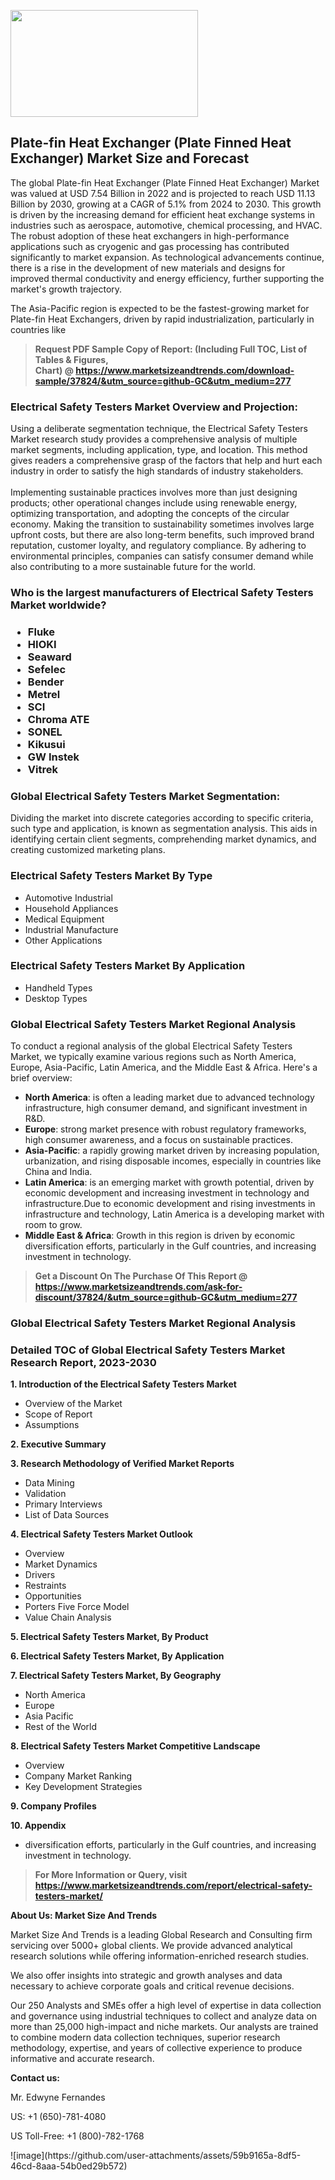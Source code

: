 <p><img class="alignnone size-medium wp-image-20088" src="https://ffe5etoiles.com/wp-content/uploads/2024/12/MST1-300x171.png" alt="" width="300" height="171" /></p><h2>Plate-fin Heat Exchanger (Plate Finned Heat Exchanger) Market Size and Forecast</h2><p>The global Plate-fin Heat Exchanger (Plate Finned Heat Exchanger) Market was valued at USD 7.54 Billion in 2022 and is projected to reach USD 11.13 Billion by 2030, growing at a CAGR of 5.1% from 2024 to 2030. This growth is driven by the increasing demand for efficient heat exchange systems in industries such as aerospace, automotive, chemical processing, and HVAC. The robust adoption of these heat exchangers in high-performance applications such as cryogenic and gas processing has contributed significantly to market expansion. As technological advancements continue, there is a rise in the development of new materials and designs for improved thermal conductivity and energy efficiency, further supporting the market's growth trajectory.</p><p>The Asia-Pacific region is expected to be the fastest-growing market for Plate-fin Heat Exchangers, driven by rapid industrialization, particularly in countries like </p><blockquote id="" class=""><strong>Request PDF Sample Copy of Report: (Including Full TOC, List of Tables &amp; Figures, Chart)&nbsp;@&nbsp;<strong><a href="https://www.marketsizeandtrends.com/download-sample/37824/&utm_source=github-GC&utm_medium=277" target="_blank">https://www.marketsizeandtrends.com/download-sample/37824/&utm_source=github-GC&utm_medium=277</a></strong></strong></blockquote><h3 id="" class="">Electrical Safety Testers Market&nbsp;Overview and Projection:</h3><p id="" class="">Using a deliberate segmentation technique, the Electrical Safety Testers Market research study provides a comprehensive analysis of multiple market segments, including application, type, and location. This method gives readers a comprehensive grasp of the factors that help and hurt each industry in order to satisfy the high standards of industry stakeholders. <br /> <br />Implementing sustainable practices involves more than just designing products; other operational changes include using renewable energy, optimizing transportation, and adopting the concepts of the circular economy. Making the transition to sustainability sometimes involves large upfront costs, but there are also long-term benefits, such improved brand reputation, customer loyalty, and regulatory compliance. By adhering to environmental principles, companies can satisfy consumer demand while also contributing to a more sustainable future for the world.</p><h3 id="" class="">Who is the largest manufacturers of&nbsp;Electrical Safety Testers Market worldwide?</h3><h3 class=""><p><ul><li>Fluke </li><li> HIOKI </li><li> Seaward </li><li> Sefelec </li><li> Bender </li><li> Metrel </li><li> SCI </li><li> Chroma ATE </li><li> SONEL </li><li> Kikusui </li><li> GW Instek </li><li> Vitrek</li></ul></p></h3><h3 id="" class="">Global&nbsp;Electrical Safety Testers Market Segmentation:</h3><p id="" class="">Dividing the market into discrete categories according to specific criteria, such type and application, is known as segmentation analysis. This aids in identifying certain client segments, comprehending market dynamics, and creating customized marketing plans.</p><h3 id="" class="">Electrical Safety Testers Market&nbsp;By Type</h3><p><p><ul><li>Automotive Industrial </li><li> Household Appliances </li><li> Medical Equipment </li><li> Industrial Manufacture </li><li> Other Applications</p></li></ul></p></p><h3 id="" class="">Electrical Safety Testers Market&nbsp;By Application</h3><p class=""><p><ul><li>Handheld Types </li><li> Desktop Types</li></ul></p></p><h3 id="" class="">Global Electrical Safety Testers Market Regional Analysis</h3><p id="" class="">To conduct a regional analysis of the global Electrical Safety Testers Market, we typically examine various regions such as North America, Europe, Asia-Pacific, Latin America, and the Middle East &amp; Africa. Here's a brief overview:</p><ul><li><strong>North America</strong>: is often a leading market due to advanced technology infrastructure, high consumer demand, and significant investment in R&amp;D.</li><li><strong>Europe</strong>: strong market presence with robust regulatory frameworks, high consumer awareness, and a focus on sustainable practices.</li><li><strong>Asia-Pacific</strong>: a rapidly growing market driven by increasing population, urbanization, and rising disposable incomes, especially in countries like China and India.</li><li><strong>Latin America</strong>: is an emerging market with growth potential, driven by economic development and increasing investment in technology and infrastructure.Due to economic development and rising investments in infrastructure and technology, Latin America is a developing market with room to grow.</li><li><strong>Middle East &amp; Africa</strong>: Growth in this region is driven by economic diversification efforts, particularly in the Gulf countries, and increasing investment in technology.</li></ul><blockquote id="" class=""><strong>Get a Discount On The Purchase Of This Report @ <strong><a href="https://www.marketsizeandtrends.com/ask-for-discount/37824/&utm_source=github-GC&utm_medium=277" target="_blank">https://www.marketsizeandtrends.com/ask-for-discount/37824/&utm_source=github-GC&utm_medium=277</a></strong></strong></blockquote><h3 id="" class="">Global Electrical Safety Testers Market Regional Analysis</h3><h3 id="" class="">Detailed TOC of Global Electrical Safety Testers Market Research Report, 2023-2030</h3><p id="" class=""><strong>1. Introduction of the Electrical Safety Testers Market</strong></p><ul><li>Overview of the Market</li><li>Scope of Report</li><li>Assumptions</li></ul><p id="" class=""><strong>2. Executive Summary</strong></p><p id="" class=""><strong>3. Research Methodology of Verified Market Reports</strong></p><ul><li>Data Mining</li><li>Validation</li><li>Primary Interviews</li><li>List of Data Sources</li></ul><p id="" class=""><strong>4. Electrical Safety Testers Market Outlook</strong></p><ul><li>Overview</li><li>Market Dynamics</li><li>Drivers</li><li>Restraints</li><li>Opportunities</li><li>Porters Five Force Model</li><li>Value Chain Analysis</li></ul><p id="" class=""><strong>5. Electrical Safety Testers Market, By Product</strong></p><p id="" class=""><strong>6. Electrical Safety Testers Market, By Application</strong></p><p id="" class=""><strong>7. Electrical Safety Testers Market, By Geography</strong></p><ul><li>North America</li><li>Europe</li><li>Asia Pacific</li><li>Rest of the World</li></ul><p id="" class=""><strong>8. Electrical Safety Testers Market Competitive Landscape</strong></p><ul><li>Overview</li><li>Company Market Ranking</li><li>Key Development Strategies</li></ul><p id="" class=""><strong>9. Company Profiles</strong></p><p id="" class=""><strong>10. Appendix</strong></p><ul><li>diversification efforts, particularly in the Gulf countries, and increasing investment in technology.</li></ul><blockquote id="" class=""><strong>For More Information or Query, visit <strong><strong><a href="https://www.marketsizeandtrends.com/report/electrical-safety-testers-market/" target="_blank">https://www.marketsizeandtrends.com/report/electrical-safety-testers-market/</a></strong></strong></strong></blockquote><p id="" class=""><strong>About Us: Market Size And Trends</strong></p><p id="" class="">Market Size And Trends is a leading Global Research and Consulting firm servicing over 5000+ global clients. We provide advanced analytical research solutions while offering information-enriched research studies.</p><p id="" class="">We also offer insights into strategic and growth analyses and data necessary to achieve corporate goals and critical revenue decisions.</p><p id="" class="">Our 250 Analysts and SMEs offer a high level of expertise in data collection and governance using industrial techniques to collect and analyze data on more than 25,000 high-impact and niche markets. Our analysts are trained to combine modern data collection techniques, superior research methodology, expertise, and years of collective experience to produce informative and accurate research.</p><p id="" class=""><strong>Contact us:</strong></p><p id="" class="">Mr. Edwyne Fernandes</p><p id="" class="">US: +1 (650)-781-4080</p><p id="" class="">US Toll-Free: +1 (800)-782-1768</p>
![image](https://github.com/user-attachments/assets/59b9165a-8df5-46cd-8aaa-54b0ed29b572)

